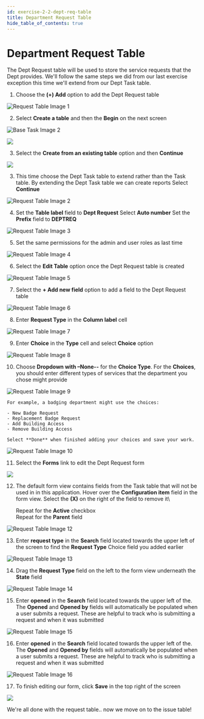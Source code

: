 ```yaml
---
id: exercise-2-2-dept-req-table
title: Department Request Table
hide_table_of_contents: true
---
```


# Department Request Table


The Dept Request table will be used to store the service requests that the Dept provides. We'll follow the same steps we did from our last exercise exception this time we'll extend from our Dept Task table.

1. Choose the **(+) Add** option to add the Dept Request table

![Request Table Image 1](images/req_1.png)

2. Select **Create a table** and then the **Begin** on the next screen
    
![Base Task Image 2](images/base_2.png)

![](images/2023-03-29-13-43-59.png)

3. Select the **Create from an existing table** option and then **Continue**

![](images/2023-03-29-13-46-29.png)

3. This time choose the Dept Task table to extend rather than the Task table. By extending the Dept Task table we can create reports
    Select **Continue**

![Request Table Image 2](images/req_2.png)

4. Set the **Table label** field to **Dept Request** 
    Select **Auto number**
    Set the **Prefix** field to **DEPTREQ**

![Request Table Image 3](images/req_3.png)

5. Set the same permissions for the admin and user roles as last time
    
![Request Table Image 4](images/base_8.png)

6. Select the **Edit Table** option once the Dept Request table is created

![Request Table Image 5](images/req_4.png)

7. Select the **+ Add new field** option to add a field to the Dept Request table

![Request Table Image 6](images/req_5.png)

8. Enter **Request Type** in the **Column label** cell

![Request Table Image 7](images/req_6.png)

9. Enter **Choice** in the **Type** cell and select **Choice** option

![Request Table Image 8](images/req_7.png)

10. Choose **Dropdown with –None--** for the **Choice Type**. For the **Choices**, you should enter different types of services that the department you chose might provide

![Request Table Image 9](images/req_8.png)

    For example, a badging department might use the choices:

    - New Badge Request
    - Replacement Badge Request
    - Add Building Access
    - Remove Building Access
    
    Select **Done** when finished adding your choices and save your work.

![Request Table Image 10](images/req_9.png)

11. Select the **Forms** link to edit the Dept Request form

![](images/2023-03-29-13-57-52.png)

12. The default form view contains fields from the Task table that will not be used in in this application. Hover over the **Configuration item** field in the form view. Select the **(X)** on the right of the field to remove it\

    Repeat for the **Active** checkbox\
    Repeat for the **Parent** field

![Request Table Image 12](images/req_11.png)

13. Enter **request type** in the **Search** field located towards the upper left of the screen to find the **Request Type** Choice field you added earlier

![Request Table Image 13](images/req_12.png)

14. Drag the **Request Type** field on the left to the form view underneath the **State** field

![Request Table Image 14](images/req_13.png)

15. Enter **opened** in the **Search** field located towards the upper left of the. The **Opened** and **Opened by** fields will automatically be populated when a user submits a request. These are helpful to track who is submitting a request and when it was submitted

![Request Table Image 15](images/req_14.png)

16. Enter **opened** in the **Search** field located towards the upper left of the. The **Opened** and **Opened by** fields will automatically be populated when a user submits a request. These are helpful to track who is submitting a request and when it was submitted

![Request Table Image 16](images/req_15.png)

17. To finish editing our form, click **Save** in the top right of the screen
    
![](images/2023-03-29-14-01-01.png)

We're all done with the request table.. now we move on to the issue table!


